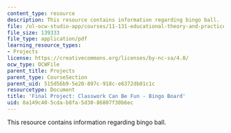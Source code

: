 ```yaml
---
content_type: resource
description: This resource contains information regarding bingo ball.
file: /ol-ocw-studio-app/courses/11-131-educational-theory-and-practice-iii-spring-2012/8a149c405cdab8fa5d3086807f30b6ec_MIT11_131S12_Bingo_board.pdf
file_size: 139333
file_type: application/pdf
learning_resource_types:
- Projects
license: https://creativecommons.org/licenses/by-nc-sa/4.0/
ocw_type: OCWFile
parent_title: Projects
parent_type: CourseSection
parent_uid: 515d56b9-5e20-897c-918c-e6372db01c1c
resourcetype: Document
title: 'Final Project: Classwork Can Be Fun - Bingo Board'
uid: 8a149c40-5cda-b8fa-5d30-86807f30b6ec
---
```

This resource contains information regarding bingo ball.